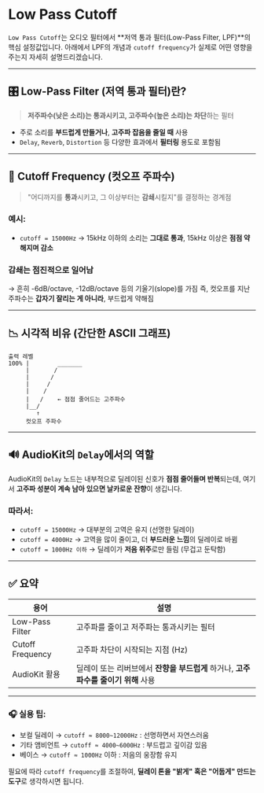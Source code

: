 # Low Pass Cutoff

`Low Pass Cutoff`는 오디오 필터에서 \*\*저역 통과 필터(Low-Pass Filter, LPF)\*\*의 핵심 설정값입니다. 아래에서 LPF의 개념과 `cutoff frequency`가 실제로 어떤 영향을 주는지 자세히 설명드리겠습니다.

---

## 🎛 Low-Pass Filter (저역 통과 필터)란?

> **저주파수(낮은 소리)는 통과시키고, 고주파수(높은 소리)는 차단**하는 필터

* 주로 소리를 **부드럽게 만들거나**, **고주파 잡음을 줄일 때** 사용
* `Delay`, `Reverb`, `Distortion` 등 다양한 효과에서 **필터링** 용도로 포함됨

---

## 🔧 Cutoff Frequency (컷오프 주파수)

> "어디까지를 **통과**시키고, 그 이상부터는 **감쇄**시킬지"를 결정하는 경계점

### 예시:

* `cutoff = 15000Hz` → 15kHz 이하의 소리는 **그대로 통과**,
  15kHz 이상은 **점점 약해지며 감소**

### 감쇄는 **점진적으로 일어남**

→ 흔히 -6dB/octave, -12dB/octave 등의 기울기(slope)를 가짐
즉, 컷오프를 지난 주파수는 **갑자기 잘리는 게 아니라**, 부드럽게 약해짐

---

## 📉 시각적 비유 (간단한 ASCII 그래프)

```
출력 레벨
100% |        _______
     |       /
     |      /
     |     /
     |    /
     |   /    ← 점점 줄어드는 고주파수
     |__/
        ↑
     컷오프 주파수
```

---

## 🔊 AudioKit의 `Delay`에서의 역할

AudioKit의 `Delay` 노드는 내부적으로 딜레이된 신호가 **점점 줄어들며 반복**되는데,
여기서 **고주파 성분이 계속 남아 있으면 날카로운 잔향**이 생깁니다.

### 따라서:

* `cutoff = 15000Hz` → 대부분의 고역은 유지 (선명한 딜레이)
* `cutoff = 4000Hz` → 고역을 많이 줄이고, 더 **부드러운 느낌**의 딜레이로 바뀜
* `cutoff = 1000Hz 이하` → 딜레이가 **저음 위주**로만 들림 (무겁고 둔탁함)

---

## ✅ 요약

| 용어               | 설명                                                 |
| ---------------- | -------------------------------------------------- |
| Low-Pass Filter  | 고주파를 줄이고 저주파는 통과시키는 필터                             |
| Cutoff Frequency | 고주파 차단이 시작되는 지점 (Hz)                               |
| AudioKit 활용      | 딜레이 또는 리버브에서 **잔향을 부드럽게** 하거나, **고주파수를 줄이기 위해** 사용 |

---

### 🎧 실용 팁:

* 보컬 딜레이 → `cutoff ≈ 8000~12000Hz` : 선명하면서 자연스러움
* 기타 앰비언트 → `cutoff ≈ 4000~6000Hz` : 부드럽고 깊이감 있음
* 베이스 → `cutoff ≈ 1000Hz` 이하 : 저음의 웅장함 유지

필요에 따라 `cutoff frequency`를 조절하여, **딜레이 톤을 "밝게" 혹은 "어둡게" 만드는 도구**로 생각하시면 됩니다.
